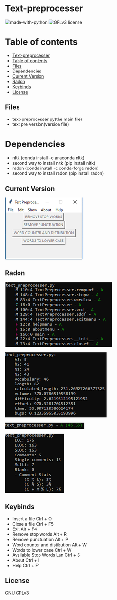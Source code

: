 # Text-preprocesser


[![made-with-python](https://img.shields.io/badge/Made%20with-Python-1f425f.svg)](https://www.python.org/) [![GPLv3 license](https://img.shields.io/badge/License-GPLv3-blue.svg)](http://perso.crans.org/besson/LICENSE.html)


# Table of contents

<!--ts-->
  * [Text-preprocesser](#Text-preprocesser)
  * [Table of contents](#Table_of_contents)
  * [Files](#Files)
  * [Dependencies](#Dependencies)
  * [Current Version](#Current_Version)
  * [Radon](#Radon)
  * [Keybinds](#Keybinds)
  * [License](#License)


## Files
<ul>
<li> text-preprocesser.py(the main file)</li>
<li> text pre version(version file) </li>
</ul>

# Dependencies

<ul>
  <li> nltk (conda install -c anaconda nltk) </li>
  <li> second way to install nltk (pip install nltk) </li>
  <li> radon (conda install -c conda-forge radon) </li>
  <li> second way to install radon (pip install radon) </li>
</ul>


## Current Version

<p><img src ="images/text pre version.png" title = "TEXT-PREPROCESSER  Version"/> </p>

## Radon

<p><img src ="images/text_preprocesser radon cc.png" title = "Text Preprocesser radon cc"/> </p>
<p><img src ="images/text_preprocesser radon hal.png" title = "Text Preprocesser radon hal"/> </p>
<p><img src ="images/text_preprocesser radon mi.png" title = "Text Preprocesser radon mi"/> </p>
<p><img src ="images/text_preprocesser radon raw.png" title = "Text Preprocesser radon raw"/> </p>

## Keybinds

<ul>
<li> Insert a file Ctrl + O </li>
<li> Close a file Ctrl + F5 </li>
<li> Exit Alt + F4 </li>
<li> Remove stop words Alt + R </li>
<li> Remove punctuation Alt + P </li>
<li> Word counter and distibution Alt + W </li>
<li> Words to lower case Ctrl + W </li>
<li> Available Stop Words Lan Ctrl + S </li>
<li> About Ctrl + I </li>
<li> Help Ctrl + F1 </li>
</ul>



## License
[GNU GPLv3](https://choosealicense.com/licenses/gpl-3.0/)

